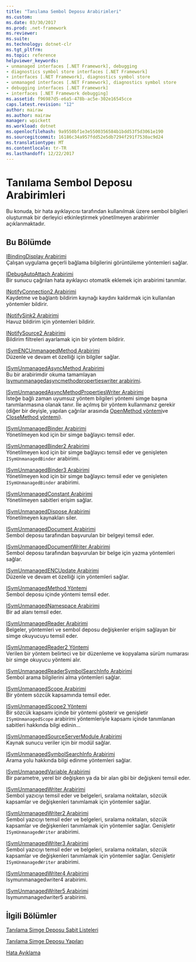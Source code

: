 ```yaml
---
title: "Tanılama Sembol Deposu Arabirimleri"
ms.custom: 
ms.date: 03/30/2017
ms.prod: .net-framework
ms.reviewer: 
ms.suite: 
ms.technology: dotnet-clr
ms.tgt_pltfrm: 
ms.topic: reference
helpviewer_keywords:
- unmanaged interfaces [.NET Framework], debugging
- diagnostics symbol store interfaces [.NET Framework]
- interfaces [.NET Framework], diagnostics symbol store
- unmanaged interfaces [.NET Framework], diagnostics symbol store
- debugging interfaces [.NET Framework]
- interfaces [.NET Framework debugging]
ms.assetid: f96987d5-e6a5-478b-ac5e-302e16545cce
caps.latest.revision: "12"
author: mairaw
ms.author: mairaw
manager: wpickett
ms.workload: dotnet
ms.openlocfilehash: 9a9550bf1e3e5500356584b1bdd53f5d3061e190
ms.sourcegitcommit: 16186c34a957fdd52e5db7294f291f7530ac9d24
ms.translationtype: MT
ms.contentlocale: tr-TR
ms.lasthandoff: 12/22/2017
---
```

# <a name="diagnostics-symbol-store-interfaces"></a>Tanılama Sembol Deposu Arabirimleri
Bu konuda, bir hata ayıklayıcısı tarafından kullanılmak üzere sembol bilgileri oluşturmak bir derleyici etkinleştirmek yönetilmeyen arabirimler açıklanmaktadır.  
  
## <a name="in-this-section"></a>Bu Bölümde  
 [IBindingDisplay Arabirimi](../../../../docs/framework/unmanaged-api/diagnostics/ibindingdisplay-interface.md)  
 Çalışan uygulama geçerli bağlama bilgilerini görüntüleme yöntemleri sağlar.  
  
 [IDebugAutoAttach Arabirimi](../../../../docs/framework/unmanaged-api/diagnostics/idebugautoattach-interface.md)  
 Bir sunucu çağrılan hata ayıklayıcı otomatik eklemek için arabirimi tanımlar.  
  
 [INotifyConnection2 Arabirimi](../../../../docs/framework/unmanaged-api/diagnostics/inotifyconnection2-interface.md)  
 Kaydetme ve bağlantı bildirim kaynağı kaydını kaldırmak için kullanılan yöntemler bildirir.  
  
 [INotifySink2 Arabirimi](../../../../docs/framework/unmanaged-api/diagnostics/inotifysink2-interface.md)  
 Havuz bildirim için yöntemleri bildirir.  
  
 [INotifySource2 Arabirimi](../../../../docs/framework/unmanaged-api/diagnostics/inotifysource2-interface.md)  
 Bildirim filtreleri ayarlamak için bir yöntem bildirir.  
  
 [ISymENCUnmanagedMethod Arabirimi](../../../../docs/framework/unmanaged-api/diagnostics/isymencunmanagedmethod-interface.md)  
 Düzenle ve devam et özelliği için bilgiler sağlar.  
  
 [ISymUnmanagedAsyncMethod Arabirimi](../../../../docs/framework/unmanaged-api/diagnostics/isymunmanagedasyncmethod-interface.md)  
 Bu bir arabirimdir okuma tamamlayan [Isymunmanagedasyncmethodpropertieswriter arabirimi](../../../../docs/framework/unmanaged-api/diagnostics/isymunmanagedasyncmethodpropertieswriter-interface.md).  
  
 [ISymUnmanagedAsyncMethodPropertiesWriter Arabirimi](../../../../docs/framework/unmanaged-api/diagnostics/isymunmanagedasyncmethodpropertieswriter-interface.md)  
 İsteğe bağlı zaman uyumsuz yöntem bilgileri yöntemi simge başına tanımlanmasına olanak tanır. İle açılmış bir yöntem kullanmanız gerekir (diğer bir deyişle, yapılan çağrılar arasında [OpenMethod yöntemi](../../../../docs/framework/unmanaged-api/diagnostics/isymunmanagedwriter-openmethod-method.md)ve [CloseMethod yöntemi](../../../../docs/framework/unmanaged-api/diagnostics/isymunmanagedwriter-closemethod-method.md)).  
  
 [ISymUnmanagedBinder Arabirimi](../../../../docs/framework/unmanaged-api/diagnostics/isymunmanagedbinder-interface.md)  
 Yönetilmeyen kod için bir simge bağlayıcı temsil eder.  
  
 [ISymUnmanagedBinder2 Arabirimi](../../../../docs/framework/unmanaged-api/diagnostics/isymunmanagedbinder2-interface.md)  
 Yönetilmeyen kod için bir simge bağlayıcı temsil eder ve genişleten `ISymUnmanagedBinder` arabirimi.  
  
 [ISymUnmanagedBinder3 Arabirimi](../../../../docs/framework/unmanaged-api/diagnostics/isymunmanagedbinder3-interface.md)  
 Yönetilmeyen kod için bir simge bağlayıcı temsil eder ve genişleten `ISymUnmanagedBinder` arabirimi.  
  
 [ISymUnmanagedConstant Arabirimi](../../../../docs/framework/unmanaged-api/diagnostics/isymunmanagedconstant-interface.md)  
 Yönetilmeyen sabitleri erişim sağlar.  
  
 [ISymUnmanagedDispose Arabirimi](../../../../docs/framework/unmanaged-api/diagnostics/isymunmanageddispose-interface.md)  
 Yönetilmeyen kaynakları siler.  
  
 [ISymUnmanagedDocument Arabirimi](../../../../docs/framework/unmanaged-api/diagnostics/isymunmanageddocument-interface.md)  
 Sembol deposu tarafından başvurulan bir belgeyi temsil eder.  
  
 [ISymUnmanagedDocumentWriter Arabirimi](../../../../docs/framework/unmanaged-api/diagnostics/isymunmanageddocumentwriter-interface.md)  
 Sembol deposu tarafından başvurulan bir belge için yazma yöntemleri sağlar.  
  
 [ISymUnmanagedENCUpdate Arabirimi](../../../../docs/framework/unmanaged-api/diagnostics/isymunmanagedencupdate-interface.md)  
 Düzenle ve devam et özelliği için yöntemleri sağlar.  
  
 [ISymUnmanagedMethod Yöntemi](../../../../docs/framework/unmanaged-api/diagnostics/isymunmanagedmethod-interface.md)  
 Sembol deposu içinde yöntemi temsil eder.  
  
 [ISymUnmanagedNamespace Arabirimi](../../../../docs/framework/unmanaged-api/diagnostics/isymunmanagednamespace-interface.md)  
 Bir ad alanı temsil eder.  
  
 [ISymUnmanagedReader Arabirimi](../../../../docs/framework/unmanaged-api/diagnostics/isymunmanagedreader-interface.md)  
 Belgeler, yöntemleri ve sembol deposu değişkenler erişim sağlayan bir simge okuyucuyu temsil eder.  
  
 [ISymUnmanagedReader2 Yöntemi](../../../../docs/framework/unmanaged-api/diagnostics/isymunmanagedreader2-interface.md)  
 Verilen bir yöntem belirteci ve bir düzenleme ve kopyalama sürüm numarası bir simge okuyucu yöntemi alır.  
  
 [ISymUnmanagedReaderSymbolSearchInfo Arabirimi](../../../../docs/framework/unmanaged-api/diagnostics/isymunmanagedreadersymbolsearchinfo-interface.md)  
 Sembol arama bilgilerini alma yöntemleri sağlar.  
  
 [ISymUnmanagedScope Arabirimi](../../../../docs/framework/unmanaged-api/diagnostics/isymunmanagedscope-interface.md)  
 Bir yöntem sözcük kapsamında temsil eder.  
  
 [ISymUnmanagedScope2 Yöntemi](../../../../docs/framework/unmanaged-api/diagnostics/isymunmanagedscope2-interface.md)  
 Bir sözcük kapsamı içinde bir yöntemi gösterir ve genişletir `ISymUnmanagedScope` arabirimi yöntemleriyle kapsamı içinde tanımlanan sabitleri hakkında bilgi edinin...  
  
 [ISymUnmanagedSourceServerModule Arabirimi](../../../../docs/framework/unmanaged-api/diagnostics/isymunmanagedsourceservermodule-interface.md)  
 Kaynak sunucu veriler için bir modül sağlar.  
  
 [ISymUnmanagedSymbolSearchInfo Arabirimi](../../../../docs/framework/unmanaged-api/diagnostics/isymunmanagedsymbolsearchinfo-interface.md)  
 Arama yolu hakkında bilgi edinme yöntemleri sağlar.  
  
 [ISymUnmanagedVariable Arabirimi](../../../../docs/framework/unmanaged-api/diagnostics/isymunmanagedvariable-interface.md)  
 Bir parametre, yerel bir değişken ya da bir alan gibi bir değişkeni temsil eder.  
  
 [ISymUnmanagedWriter Arabirimi](../../../../docs/framework/unmanaged-api/diagnostics/isymunmanagedwriter-interface.md)  
 Sembol yazıcıyı temsil eder ve belgeleri, sıralama noktaları, sözcük kapsamlar ve değişkenleri tanımlamak için yöntemler sağlar.  
  
 [ISymUnmanagedWriter2 Arabirimi](../../../../docs/framework/unmanaged-api/diagnostics/isymunmanagedwriter2-interface.md)  
 Sembol yazıcıyı temsil eder ve belgeleri, sıralama noktaları, sözcük kapsamlar ve değişkenleri tanımlamak için yöntemler sağlar. Genişletir `ISymUnmanagedWriter` arabirimi.  
  
 [ISymUnmanagedWriter3 Arabirimi](../../../../docs/framework/unmanaged-api/diagnostics/isymunmanagedwriter3-interface.md)  
 Sembol yazıcıyı temsil eder ve belgeleri, sıralama noktaları, sözcük kapsamlar ve değişkenleri tanımlamak için yöntemler sağlar. Genişletir `ISymUnmanagedWriter` arabirimi.  
  
 [ISymUnmanagedWriter4 Arabirimi](../../../../docs/framework/unmanaged-api/diagnostics/isymunmanagedwriter4-interface.md)  
 Isymunmanagedwriter4 arabirimi.  
  
 [ISymUnmanagedWriter5 Arabirimi](../../../../docs/framework/unmanaged-api/diagnostics/isymunmanagedwriter5-interface.md)  
 Isymunmanagedwriter5 arabirimi.  
  
## <a name="related-sections"></a>İlgili Bölümler  
 [Tanılama Simge Deposu Sabit Listeleri](../../../../docs/framework/unmanaged-api/diagnostics/diagnostics-symbol-store-enumerations.md)  
  
 [Tanılama Simge Deposu Yapıları](../../../../docs/framework/unmanaged-api/diagnostics/diagnostics-symbol-store-structures.md)  
  
 [Hata Ayıklama](../../../../docs/framework/unmanaged-api/debugging/index.md)
